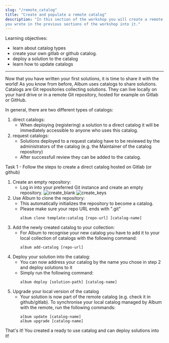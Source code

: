 ```yaml
---
slug: "/remote_catalog"
title: "Create and populate a remote catalog"
description: "In this section of the workshop you will create a remote catalog living on Gitlab and deploy the solution
you wrote in the previous sections of the workshop into it."
---
```


<div class="learning-objectives">
Learning objectives:
<ul>
<li>learn about catalog types</li>
<li>create your own gitlab or github catalog.</li>
<li>deploy a solution to the catalog</li>
<li>learn how to update catalogs</li>
</ul>
</div>

---

Now that you have written your first solutions, it is time to share it with the world!
As you know from before, Album uses catalogs to share solutions.
Catalogs are Git repositories collecting solutions.
They can live locally on your hard drive or in a remote Git repository, hosted for example on Gitlab or GitHub. 

In general, there are two different types of catalogs:

1. direct catalogs:
    - When deploying (registering) a solution to a direct catalog it will be immediately accessible to anyone who uses this catalog.
2. request catalogs:
    - Solutions deployed to a request catalog have to be reviewed by the administrators of the catalog (e.g. the Maintainer of the catalog
      repository)
    - After successfull review they can be added to the catalog.

<div class="task">
<div class="task-title">Task 1 - Follow the steps to create a direct catalog hosted on Gitlab (or github)</div>


1. Create an empty repository:
    - Log in into your preferred Git instance and create an empty repository.
      ![create_blank](https://gitlab.com/album-app/album-workshop/-/raw/main/static/choose_blank_circle.jpg)
      ![create_keys](https://gitlab.com/album-app/album-workshop/-/raw/main/static/new_repo_creation_fields.jpg)
2. Use Album to clone the repository:
    - This automatically initializes the repository to become a catalog.
    - Please make sure your repo URL ends with ".git"
      ```
      album clone template:catalog [repo-url] [catalog-name]
      ```
3. Add the newly created catalog to your collection:
    - For Album to recognise your new catalog you have to add it to your local collection of catalogs 
      with the following command:
      ```
      album add-catalog [repo-url]
      ```
4. Deploy your solution into the catalog:
   - You can now address your catalog by the name you chose in step 2 and deploy solutions to it
   - Simply run the following command:
     ```
     album deploy [solution-path] [catalog-name]
     ```
5. Upgrade your local version of the catalog
    - Your solution is now part of the remote catalog (e.g. check it in github/gitlab). To synchronise
      your local catalog managed by Album with the remote, run the following commands:
      ```
      album update [catalog-name]
      album upgrade [catalog-name]
      ```
</div>
      
That's it! You created a ready to use catalog and can deploy solutions into it! 
